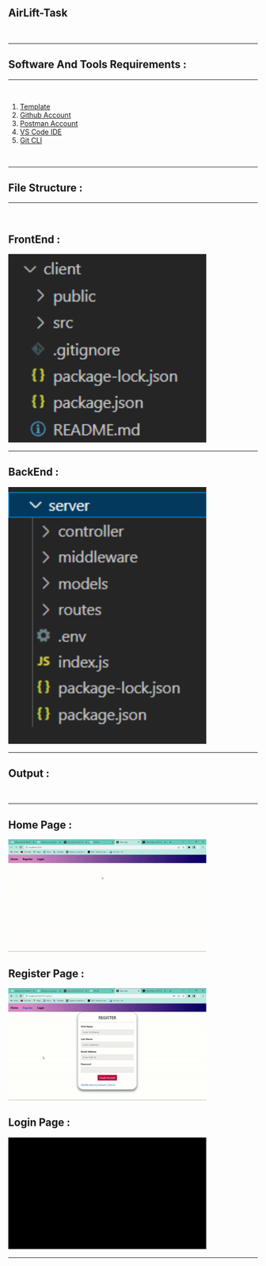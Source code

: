 ## **AirLift-Task**

<br>

---

## **Software And Tools Requirements :**

---

<br>

1. [Template](https://colorlib.com/wp/cat/login-forms/)
2. [Github Account](https://github.com "User-Git-Account")
3. [Postman Account](https://www.postman.com/)
4. [VS Code IDE](https://code.visualstudio.com/ "Editor")
5. [Git CLI](https://git-scm.com/book/en/v2/Getting-Started-The-Command-Line "Git Setup")

<br>

---

## **File Structure :**

---

<br>

## **FrontEnd :**
<img src="./assets/client.png" width="400" alt="File_Structure">

---

## **BackEnd :**


<img src="./assets/server.png" width="400" alt="File_Structure">


<br>

---


## **Output :**

<br>

---

## **Home Page :**


<img src="./assets/Home.gif" width="400" alt="Output">

<br>

## **Register Page :**


<img src="./assets/Register.gif" width="400" alt="Output">

<br>

## **Login Page :**


<img src="./assets/Login.gif" width="400" alt="Output">


---









